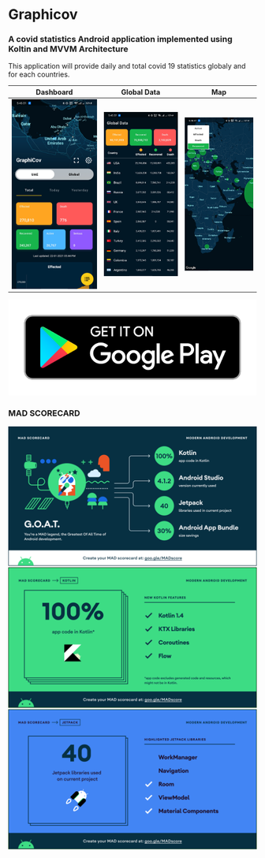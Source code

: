 # Graphicov
### A covid statistics Android application implemented using Koltin and MVVM Architecture

This application will provide daily and total covid 19 statistics globaly and for each countries.


Dashboard             |  Global Data        |  Map
:-------------------------:|:-------------------------:|:-------------------------:
![](dashboard.jpg)  |  ![](global_data.jpg)           | ![](map.jpg)




[![Play Store Link](google-play-badge.png)](https://play.google.com/store/apps/details?id=com.appat.graphicov)


### MAD SCORECARD


[![Mad Score](MadScore/summary.png)](https://madscorecard.withgoogle.com/scorecards/2942804448/)
[![Mad Score](MadScore/kotlin.png)](https://madscorecard.withgoogle.com/scorecards/2942804448/)
[![Mad Score](MadScore/jetpack.png)](https://madscorecard.withgoogle.com/scorecards/2942804448/)
